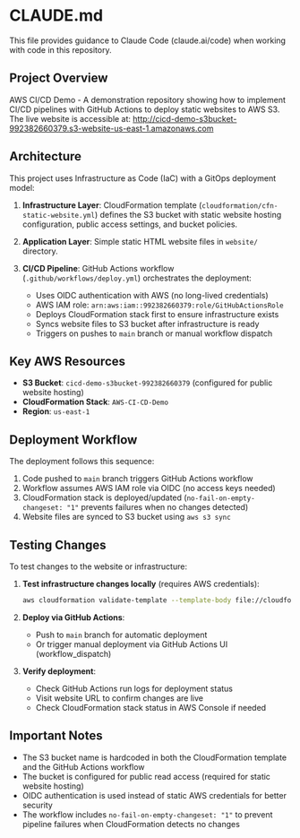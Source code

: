 # CLAUDE.md

This file provides guidance to Claude Code (claude.ai/code) when working with code in this repository.

## Project Overview

AWS CI/CD Demo - A demonstration repository showing how to implement CI/CD pipelines with GitHub Actions to deploy static websites to AWS S3. The live website is accessible at: http://cicd-demo-s3bucket-992382660379.s3-website-us-east-1.amazonaws.com

## Architecture

This project uses Infrastructure as Code (IaC) with a GitOps deployment model:

1. **Infrastructure Layer**: CloudFormation template (`cloudformation/cfn-static-website.yml`) defines the S3 bucket with static website hosting configuration, public access settings, and bucket policies.

2. **Application Layer**: Simple static HTML website files in `website/` directory.

3. **CI/CD Pipeline**: GitHub Actions workflow (`.github/workflows/deploy.yml`) orchestrates the deployment:
   - Uses OIDC authentication with AWS (no long-lived credentials)
   - AWS IAM role: `arn:aws:iam::992382660379:role/GitHubActionsRole`
   - Deploys CloudFormation stack first to ensure infrastructure exists
   - Syncs website files to S3 bucket after infrastructure is ready
   - Triggers on pushes to `main` branch or manual workflow dispatch

## Key AWS Resources

- **S3 Bucket**: `cicd-demo-s3bucket-992382660379` (configured for public website hosting)
- **CloudFormation Stack**: `AWS-CI-CD-Demo`
- **Region**: `us-east-1`

## Deployment Workflow

The deployment follows this sequence:
1. Code pushed to `main` branch triggers GitHub Actions workflow
2. Workflow assumes AWS IAM role via OIDC (no access keys needed)
3. CloudFormation stack is deployed/updated (`no-fail-on-empty-changeset: "1"` prevents failures when no changes detected)
4. Website files are synced to S3 bucket using `aws s3 sync`

## Testing Changes

To test changes to the website or infrastructure:

1. **Test infrastructure changes locally** (requires AWS credentials):
   ```bash
   aws cloudformation validate-template --template-body file://cloudformation/cfn-static-website.yml
   ```

2. **Deploy via GitHub Actions**:
   - Push to `main` branch for automatic deployment
   - Or trigger manual deployment via GitHub Actions UI (workflow_dispatch)

3. **Verify deployment**:
   - Check GitHub Actions run logs for deployment status
   - Visit website URL to confirm changes are live
   - Check CloudFormation stack status in AWS Console if needed

## Important Notes

- The S3 bucket name is hardcoded in both the CloudFormation template and the GitHub Actions workflow
- The bucket is configured for public read access (required for static website hosting)
- OIDC authentication is used instead of static AWS credentials for better security
- The workflow includes `no-fail-on-empty-changeset: "1"` to prevent pipeline failures when CloudFormation detects no changes
